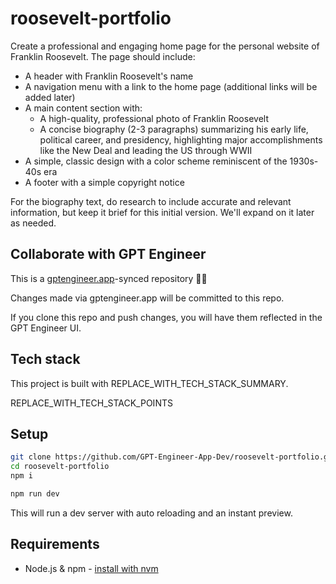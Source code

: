 # roosevelt-portfolio

Create a professional and engaging home page for the personal website of Franklin Roosevelt. The page should include:

- A header with Franklin Roosevelt's name
- A navigation menu with a link to the home page (additional links will be added later)
- A main content section with:
  - A high-quality, professional photo of Franklin Roosevelt 
  - A concise biography (2-3 paragraphs) summarizing his early life, political career, and presidency, highlighting major accomplishments like the New Deal and leading the US through WWII
- A simple, classic design with a color scheme reminiscent of the 1930s-40s era
- A footer with a simple copyright notice

For the biography text, do research to include accurate and relevant information, but keep it brief for this initial version. We'll expand on it later as needed.

## Collaborate with GPT Engineer

This is a [gptengineer.app](https://gptengineer.app)-synced repository 🌟🤖

Changes made via gptengineer.app will be committed to this repo.

If you clone this repo and push changes, you will have them reflected in the GPT Engineer UI.

## Tech stack

This project is built with REPLACE_WITH_TECH_STACK_SUMMARY.

REPLACE_WITH_TECH_STACK_POINTS

## Setup

```sh
git clone https://github.com/GPT-Engineer-App-Dev/roosevelt-portfolio.git
cd roosevelt-portfolio
npm i
```

```sh
npm run dev
```

This will run a dev server with auto reloading and an instant preview.

## Requirements

- Node.js & npm - [install with nvm](https://github.com/nvm-sh/nvm#installing-and-updating)
